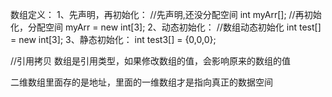 数组定义：
1、先声明，再初始化：
//先声明,还没分配空间
int myArr[];
//再初始化，分配空间
myArr = new int[3];
2、动态初始化：
//数组动态初始化
int test[]  = new int[3];
3、静态初始化：
int test3[]  = {0,0,0};

//引用拷贝
数组是引用类型，如果修改数组的值，会影响原来的数组的值

二维数组里面存的是地址，里面的一维数组才是指向真正的数据空间